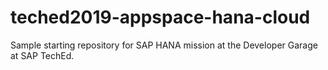 # teched2019-appspace-hana-cloud
Sample starting repository for SAP HANA mission at the Developer Garage at SAP TechEd.
